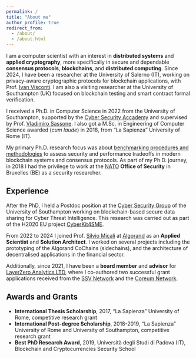 ```yaml
---
permalink: /
title: "About me"
author_profile: true
redirect_from: 
  - /about/
  - /about.html
---
```


I am a computer scientist with an interest in **distributed systems** and **applied cryptography**, more specifically in secure and dependable **consensus protocols**, **blockchains**, and **distributed computing**. Since 2024, I have been a researcher at the University of Salerno (IT), working on privacy-aware cryptographic protocols for blockchain applications, with Prof. [Ivan Visconti](https://docenti.unisa.it/004312/home). I am also a visiting researcher at the University of Southampton (UK) focused on blockchain testing and smart contract formal verification.

I received a Ph.D. in Computer Science in 2022 from the University of Southampton, supported by the [Cyber Security Accademy](https://www.southampton.ac.uk/research/institutes-centres/cyber-security-academy) and supervised by Prof. [Vladimiro Sassone](https://www.southampton.ac.uk/people/5x2mp9/professor-vladi-sassone). I also got a M.Sc. in Engineering of Computer Science awarded (*cum laude*) in 2018, from “La Sapienza” University of Rome (IT).

My primary Ph.D. research focus was about [benchmarking procedures and methodologies](https://eprints.soton.ac.uk/457412/) to assess security and performance tradeoffs in modern blockchain systems and consensus protocols. As part of my Ph.D. journey, in 2018 I had the privilege to work at the [NATO](https://www.nato.int) **Office of Security** in Bruxelles (BE) as a security researcher.

## Experience

After the PhD, I held a Postdoc position at the [Cyber Security Group](https://www.southampton.ac.uk/research/institutes-centres/cyber-security) of the University of Southampton working on blockchain-based secure data sharing for Cyber Threat Intelligence. This research was carried out as part of the H2020 EU project [CyberKit4SME](https://cyberkit4sme.eu).

From 2022 to 2024 I joined Prof. [Silvio Micali](https://people.csail.mit.edu/silvio/) at [Algorand](https://algorandtechnologies.com) as an **Applied Scientist** and **Solution Architect**. I worked on several projects including the prototyping of the Algorand CoChains (sidechains), and the architecture of decentralised applications in the financial sector.

Additionally, since 2021, I have been a **board member** and **advisor** for [LayerZero Analytics LTD](https://www.lzeroanalytics.com), where I co-authored two successful grant applications received from the [SSV Network](https://ssv.network) and the [Coreum Network](https://www.coreum.com).

## Awards and Grants

- **International Thesis Scholarship**, 2017, “La Sapienza” University of Rome, competitive research grant
- **International Post-degree Scholarship**, 2018-2019, “La Sapienza” University of Rome and University of Southampton, competitive research grant
- **Best PhD Research Award**, 2019, Università degli Studi di Padova (IT), Blockchain and Cryptocurrencies Security School
